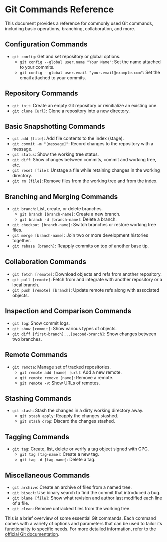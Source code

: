 # Git Commands Reference

This document provides a reference for commonly used Git commands, including basic operations, branching, collaboration, and more.

## Configuration Commands
- `git config`: Get and set repository or global options.
  - `git config --global user.name "Your Name"`: Set the name attached to your commits.
  - `git config --global user.email "your.email@example.com"`: Set the email attached to your commits.

## Repository Commands
- `git init`: Create an empty Git repository or reinitialize an existing one.
- `git clone [url]`: Clone a repository into a new directory.

## Basic Snapshotting Commands
- `git add [file]`: Add file contents to the index (stage).
- `git commit -m "[message]"`: Record changes to the repository with a message.
- `git status`: Show the working tree status.
- `git diff`: Show changes between commits, commit and working tree, etc.
- `git reset [file]`: Unstage a file while retaining changes in the working directory.
- `git rm [file]`: Remove files from the working tree and from the index.

## Branching and Merging Commands
- `git branch`: List, create, or delete branches.
  - `git branch [branch-name]`: Create a new branch.
  - `git branch -d [branch-name]`: Delete a branch.
- `git checkout [branch-name]`: Switch branches or restore working tree files.
- `git merge [branch-name]`: Join two or more development histories together.
- `git rebase [branch]`: Reapply commits on top of another base tip.

## Collaboration Commands
- `git fetch [remote]`: Download objects and refs from another repository.
- `git pull [remote]`: Fetch from and integrate with another repository or a local branch.
- `git push [remote] [branch]`: Update remote refs along with associated objects.

## Inspection and Comparison Commands
- `git log`: Show commit logs.
- `git show [commit]`: Show various types of objects.
- `git diff [first-branch]...[second-branch]`: Show changes between two branches.

## Remote Commands
- `git remote`: Manage set of tracked repositories.
  - `git remote add [name] [url]`: Add a new remote.
  - `git remote remove [name]`: Remove a remote.
  - `git remote -v`: Show URLs of remotes.

## Stashing Commands
- `git stash`: Stash the changes in a dirty working directory away.
  - `git stash apply`: Reapply the changes stashed.
  - `git stash drop`: Discard the changes stashed.

## Tagging Commands
- `git tag`: Create, list, delete or verify a tag object signed with GPG.
  - `git tag [tag-name]`: Create a new tag.
  - `git tag -d [tag-name]`: Delete a tag.

## Miscellaneous Commands
- `git archive`: Create an archive of files from a named tree.
- `git bisect`: Use binary search to find the commit that introduced a bug.
- `git blame [file]`: Show what revision and author last modified each line of a file.
- `git clean`: Remove untracked files from the working tree.

This is a brief overview of some essential Git commands. Each command comes with a variety of options and parameters that can be used to tailor its functionality to specific needs. For more detailed information, refer to the [official Git documentation](https://git-scm.com/doc).
